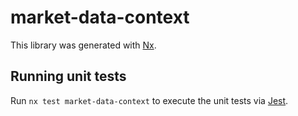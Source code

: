 # market-data-context

This library was generated with [Nx](https://nx.dev).

## Running unit tests

Run `nx test market-data-context` to execute the unit tests via [Jest](https://jestjs.io).
